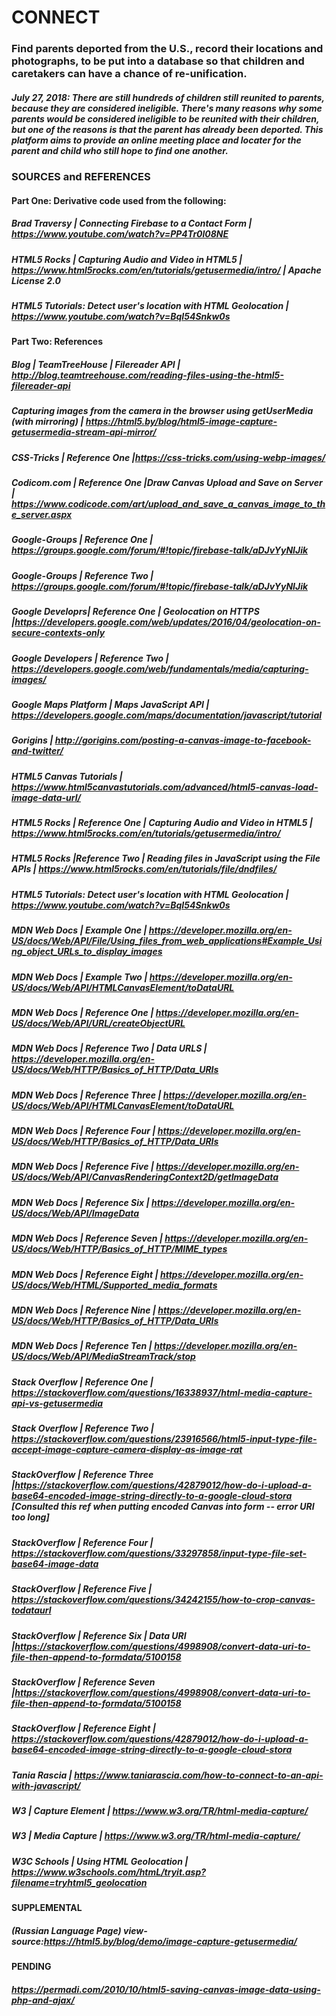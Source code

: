 # CONNECT 

### Find parents deported from the U.S., record their locations and photographs, to be put into a database so that children and caretakers can have a chance of re-unification.

##### July 27, 2018: There are still hundreds of children still reunited to parents, because they are considered ineligible.   There's many reasons why some parents would be considered ineligible to be reunited with their children, but one of the reasons is that the parent has already been deported.  This platform aims to provide an online meeting place and locater for the parent and child who still hope to find one another. 



### SOURCES and REFERENCES

#### Part One: Derivative code used from the following: 

##### Brad Traversy | Connecting Firebase to a Contact Form | https://www.youtube.com/watch?v=PP4Tr0l08NE
##### HTML5 Rocks | Capturing Audio and Video in HTML5 | https://www.html5rocks.com/en/tutorials/getusermedia/intro/ | Apache License 2.0
##### HTML5 Tutorials: Detect user's location with HTML Geolocation | https://www.youtube.com/watch?v=BqI54Snkw0s 

#### Part Two: References

##### Blog | TeamTreeHouse | Filereader API | http://blog.teamtreehouse.com/reading-files-using-the-html5-filereader-api
##### Capturing images from the camera in the browser using getUserMedia (with mirroring) | https://html5.by/blog/html5-image-capture-getusermedia-stream-api-mirror/
##### CSS-Tricks | Reference One |https://css-tricks.com/using-webp-images/
##### Codicom.com | Reference One |Draw Canvas Upload and Save on Server | https://www.codicode.com/art/upload_and_save_a_canvas_image_to_the_server.aspx
##### Google-Groups | Reference One | https://groups.google.com/forum/#!topic/firebase-talk/aDJvYyNIJik
##### Google-Groups | Reference Two | https://groups.google.com/forum/#!topic/firebase-talk/aDJvYyNIJik
##### Google Developrs| Reference One | Geolocation on HTTPS |https://developers.google.com/web/updates/2016/04/geolocation-on-secure-contexts-only
##### Google Developers | Reference Two | https://developers.google.com/web/fundamentals/media/capturing-images/
##### Google Maps Platform | Maps JavaScript API | https://developers.google.com/maps/documentation/javascript/tutorial
##### Gorigins | http://gorigins.com/posting-a-canvas-image-to-facebook-and-twitter/
##### HTML5 Canvas Tutorials | https://www.html5canvastutorials.com/advanced/html5-canvas-load-image-data-url/
##### HTML5 Rocks | Reference One | Capturing Audio and Video in HTML5 | https://www.html5rocks.com/en/tutorials/getusermedia/intro/
##### HTML5 Rocks |Reference Two | Reading files in JavaScript using the File APIs | https://www.html5rocks.com/en/tutorials/file/dndfiles/
##### HTML5 Tutorials: Detect user's location with HTML Geolocation | https://www.youtube.com/watch?v=BqI54Snkw0s
##### MDN Web Docs | Example One | https://developer.mozilla.org/en-US/docs/Web/API/File/Using_files_from_web_applications#Example_Using_object_URLs_to_display_images
##### MDN Web Docs | Example Two | https://developer.mozilla.org/en-US/docs/Web/API/HTMLCanvasElement/toDataURL
##### MDN Web Docs | Reference One | https://developer.mozilla.org/en-US/docs/Web/API/URL/createObjectURL
##### MDN Web Docs | Reference Two | Data URLS | https://developer.mozilla.org/en-US/docs/Web/HTTP/Basics_of_HTTP/Data_URIs
##### MDN Web Docs | Reference Three | https://developer.mozilla.org/en-US/docs/Web/API/HTMLCanvasElement/toDataURL
##### MDN Web Docs | Reference Four | https://developer.mozilla.org/en-US/docs/Web/HTTP/Basics_of_HTTP/Data_URIs
##### MDN Web Docs | Reference Five | https://developer.mozilla.org/en-US/docs/Web/API/CanvasRenderingContext2D/getImageData
##### MDN Web Docs | Reference Six | https://developer.mozilla.org/en-US/docs/Web/API/ImageData
##### MDN Web Docs | Reference Seven | https://developer.mozilla.org/en-US/docs/Web/HTTP/Basics_of_HTTP/MIME_types
##### MDN Web Docs | Reference Eight | https://developer.mozilla.org/en-US/docs/Web/HTML/Supported_media_formats
##### MDN Web Docs | Reference Nine | https://developer.mozilla.org/en-US/docs/Web/HTTP/Basics_of_HTTP/Data_URIs
##### MDN Web Docs | Reference Ten | https://developer.mozilla.org/en-US/docs/Web/API/MediaStreamTrack/stop
##### Stack Overflow | Reference One | https://stackoverflow.com/questions/16338937/html-media-capture-api-vs-getusermedia
##### Stack Overflow | Reference Two | https://stackoverflow.com/questions/23916566/html5-input-type-file-accept-image-capture-camera-display-as-image-rat
##### StackOverflow | Reference Three |https://stackoverflow.com/questions/42879012/how-do-i-upload-a-base64-encoded-image-string-directly-to-a-google-cloud-stora [Consulted this ref when putting encoded Canvas into form -- error URI too long]
##### StackOverflow | Reference Four | https://stackoverflow.com/questions/33297858/input-type-file-set-base64-image-data
##### StackOverflow | Reference Five | https://stackoverflow.com/questions/34242155/how-to-crop-canvas-todataurl
##### StackOverflow | Reference Six | Data URI |https://stackoverflow.com/questions/4998908/convert-data-uri-to-file-then-append-to-formdata/5100158
##### StackOverflow | Reference Seven |https://stackoverflow.com/questions/4998908/convert-data-uri-to-file-then-append-to-formdata/5100158
##### StackOverflow | Reference Eight | https://stackoverflow.com/questions/42879012/how-do-i-upload-a-base64-encoded-image-string-directly-to-a-google-cloud-stora
##### Tania Rascia  | https://www.taniarascia.com/how-to-connect-to-an-api-with-javascript/
##### W3 | Capture Element | https://www.w3.org/TR/html-media-capture/
##### W3 | Media Capture | https://www.w3.org/TR/html-media-capture/
##### W3C Schools | Using HTML Geolocation | https://www.w3schools.com/htmL/tryit.asp?filename=tryhtml5_geolocation


#### SUPPLEMENTAL

##### (Russian Language Page) view-source:https://html5.by/blog/demo/image-capture-getusermedia/

#### PENDING


##### https://permadi.com/2010/10/html5-saving-canvas-image-data-using-php-and-ajax/





 
